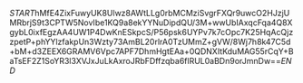 $START$hMfE4ZixFuwyUK8Ulwz8AWtLLg0rbMCMziSvgrFXQr9uwcO2HJzjUMRbrjS9t3CPTW5NovIbe1KQ9a8ekYYNuDipdQU/3M+wwUbIAxqcFqa4Q8XgybL0ixfEgzAA4UW1P4DwKnESkpcS/P56psk6UYPv7k7cOpc7K25HqAcQjzzpetP+phYYlzfakpUn3Wzty73AmBL20rlrA0TzUMmZ+gVW/8Wj7h8k47C5d+bM+d3ZEEX6GRAMV6Vpc7APF7DhmHgtEAa+0QDNXItKduMAG55rCqY+BaTsEF2Z1SoYR3l3XVJxJuLkAxroJRbFDffzqba6flRUL0aBDn9orJmnDw==$END$